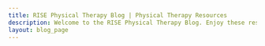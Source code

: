 ```yaml
---
title: RISE Physical Therapy Blog | Physical Therapy Resources
description: Welcome to the RISE Physical Therapy Blog. Enjoy these resources!
layout: blog_page
---
```


